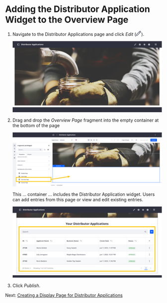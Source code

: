 # Adding the Distributor Application Widget to the Overview Page

<!--  -->

1. Navigate to the Distributor Applications page and click *Edit* (![Edit Button](../../images/icon-edit.png)).

   ![](./adding-the-distributor-application-widget-to-the-overview-page/images/01.png)

1. Drag and drop the *Overview Page* fragment into the empty container at the bottom of the page

   ![](./adding-the-distributor-application-widget-to-the-overview-page/images/02.png)

   This ... container ... includes the Distributor Application widget. Users can add entries from this page or view and edit existing entries.

   ![](./adding-the-distributor-application-widget-to-the-overview-page/images/03.png)

1. Click *Publish*.

Next: [Creating a Display Page for Distributor Applications](./creating-a-display-page-for-distributor-applications.md)
